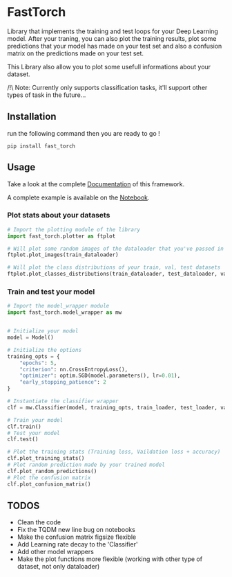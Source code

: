 # FastTorch

Library that implements the training and test loops for your Deep Learning model. After your traning, you can also plot the training results, plot some predictions that your model has made on your test set and also a confusion matrix on the predictions made on your test set.

This Library also allow you to plot some usefull informations about your dataset.

/!\ Note: Currently only supports classification tasks, it'll support other types of task in the future...

## Installation
run the following command then you are ready to go ! 
```
pip install fast_torch
```

## Usage
Take a look at the complete [Documentation](https://github.com/YnsOzt/FastTorch/blob/master/documentation/README.md) of this framework.

A complete example is available on the [Notebook](https://github.com/YnsOzt/FastTorch/blob/master/examples/FAST_TORCH_MNIST_EXAMPLE.ipynb).
### Plot stats about your datasets
```python
# Import the plotting module of the library
import fast_torch.plotter as ftplot

# Will plot some random images of the dataloader that you've passed in the parameter
ftplot.plot_images(train_dataloader)

# Will plot the class distributions of your train, val, test datasets
ftplot.plot_classes_distributions(train_dataloader, test_dataloader, val_dataloader)
```
### Train and test your model 
```python
# Import the model_wrapper module
import fast_torch.model_wrapper as mw


# Initialize your model
model = Model()

# Initialize the options
training_opts = {
    "epochs": 5,
    "criterion": nn.CrossEntropyLoss(),
    "optimizer": optim.SGD(model.parameters(), lr=0.01),
    "early_stopping_patience": 2
}

# Instantiate the classifier wrapper 
clf = mw.Classifier(model, training_opts, train_loader, test_loader, val_loader, device="cuda")

# Train your model
clf.train()
# Test your model
clf.test()

# Plot the training stats (Training loss, Vaildation loss + accuracy)
clf.plot_training_stats()
# Plot random prediction made by your trained model
clf.plot_random_predictions()
# Plot the confusion matrix
clf.plot_confusion_matrix()
```

## TODOS
* Clean the code
* Fix the TQDM new line bug on notebooks
* Make the confusion matrix figsize flexible
* Add Learning rate decay to the 'Classifier'
* Add other model wrappers
* Make the plot functions more flexible (working with other type of dataset, not only dataloader)
